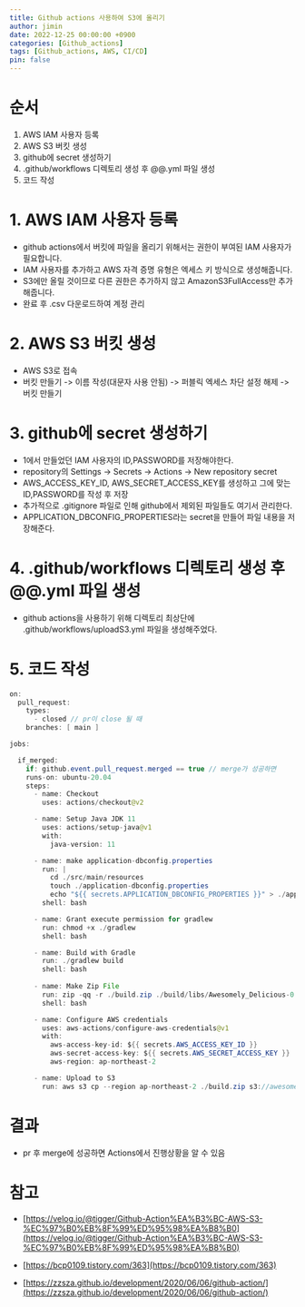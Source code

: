 ```yaml
---
title: Github actions 사용하여 S3에 올리기
author: jimin
date: 2022-12-25 00:00:00 +0900
categories: [Github_actions]
tags: [Github_actions, AWS, CI/CD]
pin: false
---
```


# 순서

 1. AWS IAM 사용자 등록
 2. AWS S3 버킷 생성
 3. github에 secret 생성하기
 4. .github/workflows 디렉토리 생성 후 @@.yml 파일 생성
 5. 코드 작성


 # 1. AWS IAM 사용자 등록
 - github actions에서 버킷에 파일을 올리기 위해서는 권한이 부여된 IAM 사용자가 필요합니다.
 - IAM 사용자를 추가하고 AWS 자격 증명 유형은 엑세스 키 방식으로 생성해줍니다.
 - S3에만 올릴 것이므로 다른 권한은 추가하지 않고 AmazonS3FullAccess만 추가해줍니다.
 - 완료 후 .csv 다운로드하여 계정 관리

 # 2. AWS S3 버킷 생성
 - AWS S3로 접속
 - 버킷 만들기 -> 이름 작성(대문자 사용 안됨) -> 퍼블릭 엑세스 차단 설정 해제 -> 버킷 만들기

 # 3. github에 secret 생성하기
 - 1에서 만들었던 IAM 사용자의 ID,PASSWORD를 저장해야한다.
 - repository의 Settings -> Secrets -> Actions -> New repository secret
 - AWS_ACCESS_KEY_ID, AWS_SECRET_ACCESS_KEY를 생성하고 그에 맞는 ID,PASSWORD를 작성 후 저장
 - 추가적으로 .gitignore 파일로 인해 github에서 제외된 파일들도 여기서 관리한다.
 - APPLICATION_DBCONFIG_PROPERTIES라는 secret을 만들어 파일 내용을 저장해준다.


 # 4. .github/workflows 디렉토리 생성 후 @@.yml 파일 생성
 - github actions을 사용하기 위해 디렉토리 최상단에 .github/workflows/uploadS3.yml 파일을 생성해주었다.

 # 5. 코드 작성

```java
on:
  pull_request:
    types:
      - closed // pr이 close 될 때
    branches: [ main ]

jobs:

  if_merged:
    if: github.event.pull_request.merged == true // merge가 성공하면
    runs-on: ubuntu-20.04
    steps:
      - name: Checkout
        uses: actions/checkout@v2

      - name: Setup Java JDK 11
        uses: actions/setup-java@v1
        with:
          java-version: 11

      - name: make application-dbconfig.properties
        run: |
          cd ./src/main/resources
          touch ./application-dbconfig.properties
          echo "${{ secrets.APPLICATION_DBCONFIG_PROPERTIES }}" > ./application-dbconfig.properties
        shell: bash

      - name: Grant execute permission for gradlew
        run: chmod +x ./gradlew
        shell: bash

      - name: Build with Gradle
        run: ./gradlew build
        shell: bash
        
      - name: Make Zip File
        run: zip -qq -r ./build.zip ./build/libs/Awesomely_Delicious-0.0.1-SNAPSHOT.jar
        shell: bash

      - name: Configure AWS credentials
        uses: aws-actions/configure-aws-credentials@v1
        with:
          aws-access-key-id: ${{ secrets.AWS_ACCESS_KEY_ID }}
          aws-secret-access-key: ${{ secrets.AWS_SECRET_ACCESS_KEY }}
          aws-region: ap-northeast-2

      - name: Upload to S3
        run: aws s3 cp --region ap-northeast-2 ./build.zip s3://awesomelydelicious/build/build.zip
```

 # 결과
 - pr 후 merge에 성공하면 Actions에서 진행상황을 알 수 있음

# 참고


 - [https://velog.io/@tigger/Github-Action%EA%B3%BC-AWS-S3-%EC%97%B0%EB%8F%99%ED%95%98%EA%B8%B0](https://velog.io/@tigger/Github-Action%EA%B3%BC-AWS-S3-%EC%97%B0%EB%8F%99%ED%95%98%EA%B8%B0)

 - [https://bcp0109.tistory.com/363](https://bcp0109.tistory.com/363)

 - [https://zzsza.github.io/development/2020/06/06/github-action/](https://zzsza.github.io/development/2020/06/06/github-action/)